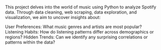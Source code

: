 This project delves into the world of music using Python to analyze Spotify data. Through data cleaning, web scraping, data exploration, and visualization, we aim to uncover insights about:

User Preferences: What music genres and artists are most popular?
Listening Habits: How do listening patterns differ across demographics or regions?
Hidden Trends: Can we identify any surprising correlations or patterns within the data?
